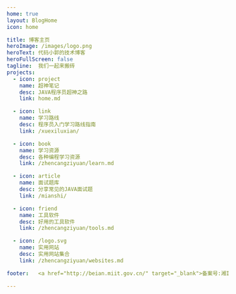 ```yaml
---
home: true
layout: BlogHome
icon: home

title: 博客主页
heroImage: /images/logo.png
heroText: 代码小郭的技术博客
heroFullScreen: false
tagline:  我们一起来搬砖
projects:
  - icon: project
    name: 超神笔记
    desc: JAVA程序员超神之路
    link: home.md

  - icon: link
    name: 学习路线
    desc: 程序员入门学习路线指南
    link: /xuexiluxian/

  - icon: book
    name: 学习资源
    desc: 各种编程学习资源
    link: /zhencangziyuan/learn.md

  - icon: article
    name: 面试题库
    desc: 分享常见的JAVA面试题
    link: /mianshi/

  - icon: friend
    name: 工具软件
    desc: 好用的工具软件
    link: /zhencangziyuan/tools.md

  - icon: /logo.svg
    name: 实用网站
    desc: 实用网站集合
    link: /zhencangziyuan/websites.md

footer:   <a href="http://beian.miit.gov.cn/" target="_blank">备案号:湘ICP备17020097号-1</a>

---
```

